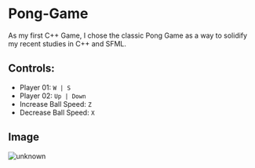 # Pong-Game
As my first C++ Game, I chose the classic Pong Game as a way to solidify my recent studies in C++ and SFML.

## Controls:
- Player 01: `W | S`
- Player 02: `Up | Down`
- Increase Ball Speed: `Z`
- Decrease Ball Speed: `X`

## Image
![unknown](https://user-images.githubusercontent.com/47162780/178578849-f7620c84-c9f1-4073-a581-70fcab7328c3.png)
